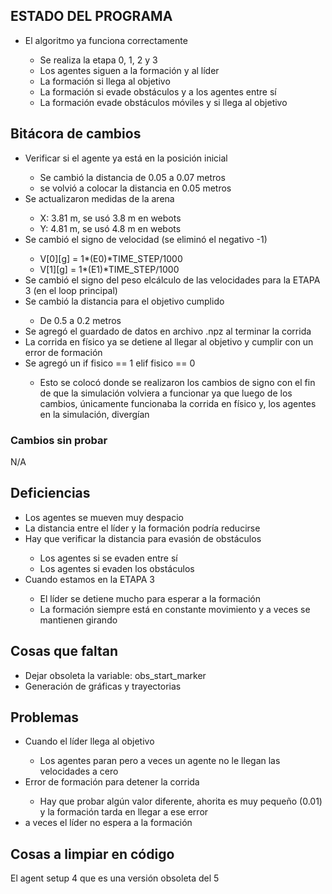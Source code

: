 <h2> ESTADO DEL PROGRAMA</h2>
<ul>
    <li>El algoritmo ya funciona correctamente</li>
    <ul>
        <li>Se realiza la etapa 0, 1, 2 y 3 </li>
        <li>Los agentes siguen a la formación y al líder</li>
        <li>La formación si llega al objetivo</li>
        <li>La formación si evade obstáculos y a los agentes entre sí</li>
        <li>La formación evade obstáculos móviles y si llega al objetivo</li>
    </ul>
</ul>
    
<h2>Bitácora de cambios</h2> 
<ul>
    <li>Verificar si el agente ya está en la posición inicial</li>
    <ul>
        <li>Se cambió la distancia de 0.05 a 0.07 metros</li>
        <li>se volvió a colocar la distancia en 0.05 metros</li>
    </ul>
    <li>Se actualizaron medidas de la arena</li>
    <ul>
        <li>X: 3.81 m, se usó 3.8 m en webots</li>
        <li>Y: 4.81 m, se usó 4.8 m en webots</li>
    </ul>
    <li>Se cambió el signo de velocidad (se eliminó el negativo -1)</li>
    <ul>
        <li>V[0][g] = 1*(E0)*TIME_STEP/1000</li>
        <li>V[1][g] = 1*(E1)*TIME_STEP/1000 </li>
    </ul>
    <li>Se cambió el signo del peso elcálculo de las velocidades para la ETAPA 3 (en el loop principal)</li>
    <li>Se cambió la distancia para el objetivo cumplido</li>
    <ul>
        <li>De 0.5 a 0.2 metros</li>
    </ul>
    <li>Se agregó el guardado de datos en archivo .npz al terminar la corrida</li>
    <li>La corrida en físico ya se detiene al llegar al objetivo y cumplir con un error de formación</li>
    <li>Se agregó un if fisico == 1 elif fisico == 0</li>
    <ul>
        <li>Esto se colocó donde se realizaron los cambios de signo con el fin de que la simulación volviera a funcionar ya que luego de los cambios, únicamente funcionaba la corrida en físico y, los agentes en la simulación, divergían</li>
    </ul>
</ul>

<h3>Cambios sin probar</h3>
N/A           
    
<h2>Deficiencias</h2>
<ul>
    <li>Los agentes se mueven muy despacio</li>
    <li>La distancia entre el líder y la formación podría reducirse</li>
    <li>Hay que verificar la distancia para evasión de obstáculos</li>
    <ul>
        <li>Los agentes si se evaden entre sí</li>
        <li>Los agentes si evaden los obstáculos</li>
    </ul>
    <li>Cuando estamos en la ETAPA 3</li>
    <ul>
        <li>El líder se detiene mucho para esperar a la formación</li>
        <li>La formación siempre está en constante movimiento y a veces se mantienen girando </li>
    </ul>
</ul>

<h2>Cosas que faltan</h2>
<ul>
    <li>Dejar obsoleta la variable: obs_start_marker</li>
    <li>Generación de gráficas y trayectorias</li>
</ul>
<h2>Problemas</h2>
<ul>
    <li>Cuando el líder llega al objetivo</li>
    <ul>
        <li>Los agentes paran pero a veces un agente no le llegan las velocidades a cero</li>
    </ul>
    <li>Error de formación para detener la corrida</li>
    <ul>
        <li>Hay que probar algún valor diferente, ahorita es muy pequeño (0.01) y la formación tarda en llegar a ese error </li>
    </ul>
    <li>a veces el líder no espera a la formación</li>
</ul>

<h2>Cosas a limpiar en código</h2>
El agent setup 4 que es una versión obsoleta del 5

